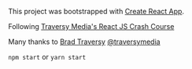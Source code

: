 This project was bootstrapped with [Create React App](https://github.com/facebookincubator/create-react-app).

Following [Traversy Media's React JS Crash Course
](https://youtu.be/A71aqufiNtQ)

Many thanks to [Brad Traversy](https://github.com/bradtraversy) [@traversymedia](http://traversymedia.com/)

`npm start` or `yarn start`
